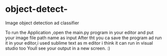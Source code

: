 # object-detect-
Image object detection ad classifier

To run the Application ,open the main.py program in your editor and put your image file path name as input
After tht you ca save the program ad run it in your editor,i used sublime text as m editor i think it can run in visual studio too
Youll see your output in a new screen.
:)
